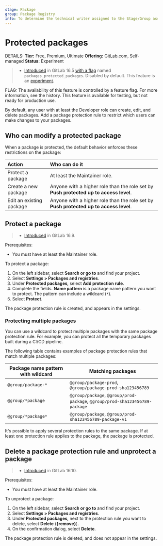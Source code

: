 ```yaml
---
stage: Package
group: Package Registry
info: To determine the technical writer assigned to the Stage/Group associated with this page, see https://handbook.gitlab.com/handbook/product/ux/technical-writing/#assignments
---
```


# Protected packages

DETAILS:
**Tier:** Free, Premium, Ultimate
**Offering:** GitLab.com, Self-managed
**Status:** Experiment

> - [Introduced](https://gitlab.com/gitlab-org/gitlab/-/issues/416395) in GitLab 16.5 [with a flag](../../../administration/feature_flags.md) named `packages_protected_packages`. Disabled by default. This feature is an [experiment](../../../policy/experiment-beta-support.md).

FLAG:
The availability of this feature is controlled by a feature flag.
For more information, see the history.
This feature is available for testing, but not ready for production use.

By default, any user with at least the Developer role can create,
edit, and delete packages. Add a package protection rule to restrict
which users can make changes to your packages.

## Who can modify a protected package

When a package is protected, the default behavior enforces these restrictions on the package:

| Action                   | Who can do it                           |
|:-------------------------|:----------------------------------------|
| Protect a package        | At least the Maintainer role.           |
| Create a new package     | Anyone with a higher role than the role set by **Push protected up to access level**. |
| Edit an existing package | Anyone with a higher role than the role set by **Push protected up to access level**. |

## Protect a package

> - [Introduced](https://gitlab.com/gitlab-org/gitlab/-/merge_requests/140473) in GitLab 16.9.

Prerequisites:

- You must have at least the Maintainer role.

To protect a package:

1. On the left sidebar, select **Search or go to** and find your project.
1. Select **Settings > Packages and registries**.
1. Under **Protected packages**, select **Add protection rule**.
1. Complete the fields.
   **Name pattern** is a package name pattern you want to protect.
   The pattern can include a wildcard (`*`).
1. Select **Protect**.

The package protection rule is created, and appears in the settings.

### Protecting multiple packages

You can use a wildcard to protect multiple packages with the same package protection rule.
For example, you can protect all the temporary packages built during a CI/CD pipeline.

The following table contains examples of package protection rules that match multiple packages:

| Package name pattern with wildcard | Matching packages                                                           |
|------------------------------------|-----------------------------------------------------------------------------|
| `@group/package-*`                 | `@group/package-prod`, `@group/package-prod-sha123456789`                   |
| `@group/*package`                  | `@group/package`, `@group/prod-package`, `@group/prod-sha123456789-package` |
| `@group/*package*`                 | `@group/package`, `@group/prod-sha123456789-package-v1`                     |

It's possible to apply several protection rules to the same package.
If at least one protection rule applies to the package, the package is protected.

## Delete a package protection rule and unprotect a package

> - [Introduced](https://gitlab.com/gitlab-org/gitlab/-/merge_requests/140483) in GitLab 16.10.

Prerequisites:

- You must have at least the Maintainer role.

To unprotect a package:

1. On the left sidebar, select **Search or go to** and find your project.
1. Select **Settings > Packages and registries**.
1. Under **Protected packages**, next to the protection rule you want to delete, select **Delete** (**{remove}**).
1. On the confirmation dialog, select **Delete**.

The package protection rule is deleted, and does not appear in the settings.
